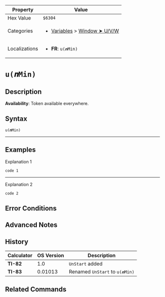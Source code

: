 | Property      | Value |
|---------------|-------|
| Hex Value     | `$6304`|
| Categories    | <ul><li>[Variables](<../categories/Variables.md>) > [Window ➤ U/V/W](<../categories/Variables.md#Window ➤ U/V/W>)</li></ul> |
| Localizations | <ul><li><b>FR</b>: `u(𝒏Min)`</li></ul> |

# `u(𝒏Min)`

## Description



<b>Availability</b>: Token available everywhere.

## Syntax
`u(𝒏Min)`

<hr>

## Examples

Explanation 1
```ti-basic
code 1
```
---
Explanation 2
```ti-basic
code 2
```

## Error Conditions


## Advanced Notes


## History
| Calculator | OS Version | Description |
|------------|------------|-------------|
| <b>TI-82</b> | 1.0 | `UnStart` added |
| <b>TI-83</b> | 0.01013 | Renamed `UnStart` to `u(𝒏Min)`

## Related Commands

